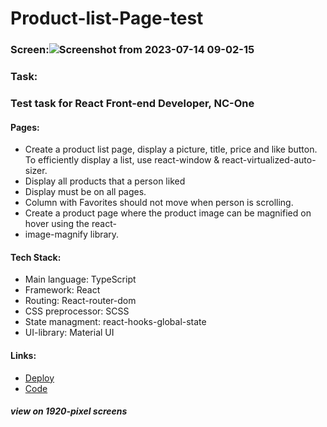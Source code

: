 # Product-list-Page-test

### Screen:![Screenshot from 2023-07-14 09-02-15](https://github.com/Kornull/product-list-page-test/assets/96052707/dbc6bb7b-842f-4d10-828b-5e2526257c46)


### Task:

### Test task for React Front-end Developer, NC-One
#### Pages:
* Create a product list page, display a picture, title, price and like button. To efficiently
display a list, use react-window & react-virtualized-auto-sizer.
* Display all products that a person liked
* Display must be on all pages.
* Column with Favorites should not move when person is scrolling.
* Create a product page where the product image can be magnified on hover using the react-
* image-magnify library.
#### Tech Stack:
* Main language: TypeScript
* Framework: React
* Routing: React-router-dom
* CSS preprocessor: SCSS
* State managment: react-hooks-global-state
* UI-library: Material UI

#### Links:
* [Deploy](https://kornull-product-list.netlify.app/)
* [Code](https://github.com/Kornull/product-list-page-test/tree/main/product-list)
  
##### view on 1920-pixel screens
